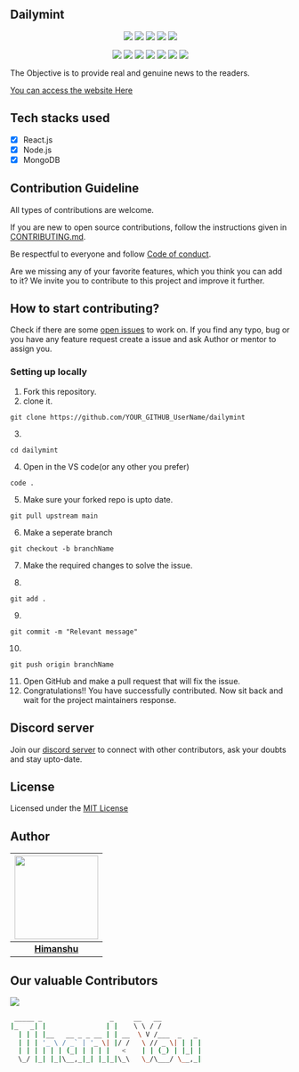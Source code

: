 ## Dailymint

<div align="center">

<a href="https://github.com/DevMan-open-source/dailymint"><img src="https://badges.frapsoft.com/os/v1/open-source.svg?v=103"></a>
<a href="https://github.com/DevMan-open-source/dailymint"><img src="https://img.shields.io/badge/Built%20by-developers%20%3C%2F%3E-0059b3"></a>
<a href="https://github.com/DevMan-open-source/dailymint"><img src="https://img.shields.io/static/v1.svg?label=Contributions&message=Welcome&color=yellow"></a>
<a href="https://github.com/DevMan-open-source"><img src="https://img.shields.io/badge/Maintained%3F-yes-brightgreen.svg?v=103"></a>
<a href="https://github.com/DevMan-open-source/dailymint/blob/master/LICENSE"><img src="https://img.shields.io/badge/license-MIT-blue.svg?v=103"></a>

<a href="https://github.com/DevMan-open-source/dailymint/graphs/contributors"><img src="https://img.shields.io/github/contributors/DevMan-open-source/dailymint?color=brightgreen"></a>
<a href="https://github.com/DevMan-open-source/dailymint/stargazers"><img src="https://img.shields.io/github/stars/DevMan-open-source/dailymint?color=0059b3"></a>
<a href="https://github.com/DevMan-open-source/dailymint/network/members"><img src="https://img.shields.io/github/forks/DevMan-open-source/dailymint?color=yellow"></a>
<a href="https://github.com/DevMan-open-source/dailymint/issues"><img src="https://img.shields.io/github/issues/DevMan-open-source/dailymint?color=0059b3"></a>
<a href="https://github.com/DevMan-open-source/dailymint/issues?q=is%3Aissue+is%3Aclosed"><img src="https://img.shields.io/github/issues-closed-raw/DevMan-open-source/dailymint?color=yellow"></a>
<a href="https://github.com/DevMan-open-source/dailymint/pulls"><img src="https://img.shields.io/github/issues-pr/DevMan-open-source/dailymint?color=brightgreen"></a>
<a href="https://github.com/DevMan-open-source/dailymint/pulls?q=is%3Apr+is%3Aclosed"><img src="https://img.shields.io/github/issues-pr-closed-raw/DevMan-open-source/dailymint?color=0059b3"></a>

</div>

The Objective is to provide real and genuine news to the readers.

[You can access the website Here](https://himanshujaidka.github.io/dailymint/)

## Tech stacks used

- [x] React.js
- [x] Node.js
- [x] MongoDB

## Contribution Guideline
All types of contributions are welcome.

If you are new to open source contributions, follow the instructions given in [CONTRIBUTING.md](https://github.com/DevMan-open-source/dailymint/blob/master/CONTRIBUTING.md).

Be respectful to everyone and follow [Code of conduct](https://github.com/DevMan-open-source/dailymint/blob/master/CODE_OF_CONDUCT.md).

Are we missing any of your favorite features, which you think you can add to it?  We invite you to contribute to this project and improve it further.

## How to start contributing?

Check if there are some [open issues](https://github.com/DevMan-open-source/dailymint/issues) to work on. If you find any typo, bug or you have any feature request create a issue and ask Author or mentor to assign you.

### Setting up locally
1. Fork this repository.
2. clone it.
 ```
 git clone https://github.com/YOUR_GITHUB_UserName/dailymint
 ```
3. 
 ```
 cd dailymint
 ```
4. Open in the VS code(or any other you prefer) 
 ```
 code .
 ```
5. Make sure your forked repo is upto date. 
 ```
 git pull upstream main
 ```
6. Make a seperate branch
 ```
 git checkout -b branchName
 ```
7. Make the required changes to solve the issue.

8. 
 ```
 git add .
 ```
9. 
 ```
 git commit -m "Relevant message"
 ``` 
10.
 ```
 git push origin branchName
 ```
11. Open GitHub and make a pull request that will fix the issue.
12. Congratulations!! You have successfully contributed. Now sit back and wait for the project maintainers response. 


## Discord server

Join our [discord server](https://discord.gg/UBsamxfTFH) to connect with other contributors, ask your doubts and stay upto-date.




## License

Licensed under the [MIT License](LICENSE)

## Author

| <a href="https://himanshujaidka-github-io.vercel.app/"><img src="https://avatars.githubusercontent.com/himanshujaidka" width="150px" height="150px" /></a> |
| :--------------------------------------------------------------------------------------------------------------------------------------------------------: |
|                                                **[Himanshu](https://himanshujaidka-github-io.vercel.app/)**                                                |


## Our valuable Contributors

<a href="https://github.com/DevMan-open-source/dailymint/graphs/contributors">
  <img src="https://contrib.rocks/image?repo=DevMan-open-source/dailymint" />
</a>

<p align="center">

```bash
 _____ _                 _     __   __
|_   _| |               | |    \ \ / /
  | | | |__   __ _ _ __ | | __  \ V /___  _   _
  | | | '_ \ / _` | '_ \| |/ /   \ // _ \| | | |
  | | | | | | (_| | | | |   <    | | (_) | |_| |
  \_/ |_| |_|\__,_|_| |_|_|\_\   \_/\___/ \__,_|
```

</p>
